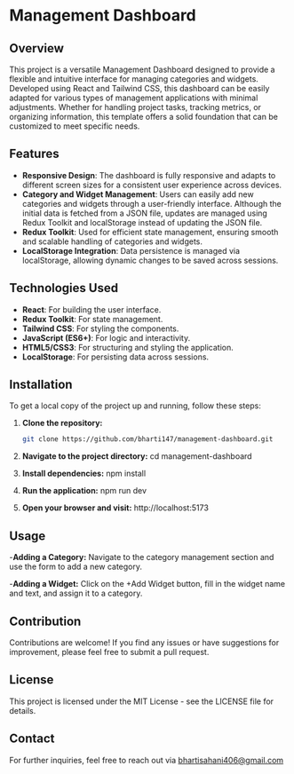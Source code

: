 # Management Dashboard

## Overview

This project is a versatile Management Dashboard designed to provide a flexible and intuitive interface for managing categories and widgets. Developed using React and Tailwind CSS, this dashboard can be easily adapted for various types of management applications with minimal adjustments. Whether for handling project tasks, tracking metrics, or organizing information, this template offers a solid foundation that can be customized to meet specific needs.

## Features

- **Responsive Design**: The dashboard is fully responsive and adapts to different screen sizes for a consistent user experience across devices.
- **Category and Widget Management**: Users can easily add new categories and widgets through a user-friendly interface. Although the initial data is fetched from a JSON file, updates are managed using Redux Toolkit and localStorage instead of updating the JSON file.
- **Redux Toolkit**: Used for efficient state management, ensuring smooth and scalable handling of categories and widgets.
- **LocalStorage Integration**: Data persistence is managed via localStorage, allowing dynamic changes to be saved across sessions.

## Technologies Used

- **React**: For building the user interface.
- **Redux Toolkit**: For state management.
- **Tailwind CSS**: For styling the components.
- **JavaScript (ES6+)**: For logic and interactivity.
- **HTML5/CSS3**: For structuring and styling the application.
- **LocalStorage**: For persisting data across sessions.

## Installation

To get a local copy of the project up and running, follow these steps:

1. **Clone the repository:**

   ```bash
   git clone https://github.com/bharti147/management-dashboard.git

2. **Navigate to the project directory:**
   cd management-dashboard

3. **Install dependencies:**
   npm install

4. **Run the application:**
   npm run dev


5. **Open your browser and visit:**
   http://localhost:5173


## Usage
-**Adding a Category:** Navigate to the category management section and use the form to add a new category.

-**Adding a Widget:** Click on the +Add Widget button, fill in the widget name and text, and assign it to a category.


## Contribution
Contributions are welcome! If you find any issues or have suggestions for improvement, please feel free to submit a pull request.

## License
This project is licensed under the MIT License - see the LICENSE file for details.

## Contact
For further inquiries, feel free to reach out via bhartisahani406@gmail.com

